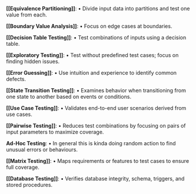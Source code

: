**[[Equivalence Partitioning]]**:
• Divide input data into partitions and test one value from each.

**[[Boundary Value Analysis]]**:
• Focus on edge cases at boundaries.

 **[[Decision Table Testing]]**:
• Test combinations of inputs using a decision table.

 **[[Exploratory Testing]]**:
• Test without predefined test cases; focus on finding hidden issues.

**[[Error Guessing]]**:
• Use intuition and experience to identify common defects.

**[[State Transition Testing]]**:
• Examines behavior when transitioning from one state to another based on events or conditions.

**[[Use Case Testing]]**:
• Validates end-to-end user scenarios derived from use cases.

**[[Pairwise Testing]]**:
• Reduces test combinations by focusing on pairs of input parameters to maximize coverage.

**Ad-Hoc Testing**:
• In general this is kinda doing random action to find unusual errors or behaviours. 

**[[Matrix Testing]]**:
• Maps requirements or features to test cases to ensure full coverage.

**[[Database Testing]]**:
• Verifies database integrity, schema, triggers, and stored procedures.